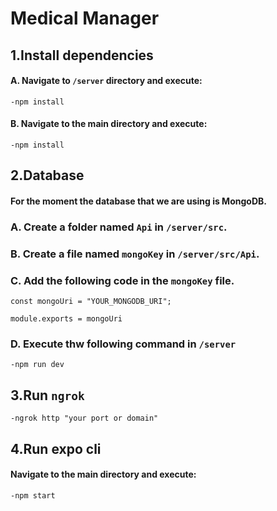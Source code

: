 # Medical Manager

## 1.Install dependencies

#### A. Navigate to `/server` directory and execute:
```
-npm install
```

#### B. Navigate to the main directory and execute:
```
-npm install
```

## 2.Database 

#### For the moment the database that we are using is MongoDB.

### A. Create a folder named `Api` in `/server/src`.
### B. Create a file named `mongoKey` in `/server/src/Api`.
### C. Add the following code in the `mongoKey` file.
```
const mongoUri = "YOUR_MONGODB_URI";

module.exports = mongoUri
```
### D. Execute thw following command in `/server`
```
-npm run dev 
```

## 3.Run `ngrok`
```
-ngrok http "your port or domain"
```

## 4.Run expo cli

#### Navigate to the main directory and execute:
```
-npm start
```
